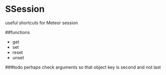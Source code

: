# SSession
useful shortcuts for Meteor session

##functions
- get
- set
- reset
- unset

###todo
perhaps check arguments so that object key is second and not last
